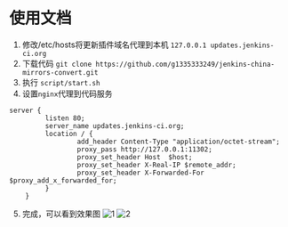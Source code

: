 # 使用文档
1. 修改/etc/hosts将更新插件域名代理到本机
```127.0.0.1 updates.jenkins-ci.org```
2. 下载代码
`git clone https://github.com/g1335333249/jenkins-china-mirrors-convert.git`
3. 执行 ```script/start.sh```
4. 设置`nginx`代理到代码服务
```   
server {
         listen 80;
         server_name updates.jenkins-ci.org;
         location / {
                 add_header Content-Type "application/octet-stream";
                 proxy_pass http://127.0.0.1:11302; 
                 proxy_set_header Host  $host;
                 proxy_set_header X-Real-IP $remote_addr;
                 proxy_set_header X-Forwarded-For $proxy_add_x_forwarded_for;
         }
    }
```
5. 完成，可以看到效果图
![1](./1.jpg)
![2](./2.jpg)
